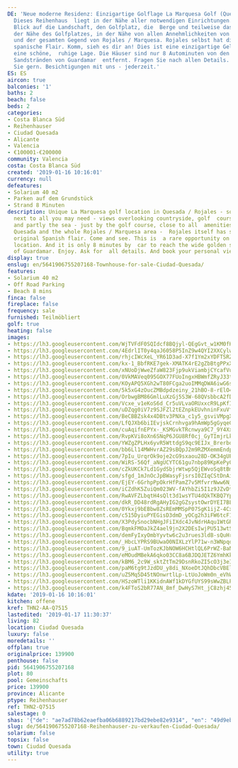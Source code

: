 ```yaml
---
DE: 'Neue moderne Residenz: Einzigartige Golflage La Marquesa Golf (Quesada / Rojales).
  Dieses Reihenhaus  liegt in der Nähe aller notwendigen Einrichtungen. Sie haben
  Blick auf die Landschaft, den Golfplatz, die  Berge und teilweise das Meer - in
  der Nähe des Golfplatzes, in der Nähe von allen Annehmlichkeiten von  Ciudad Quesada
  und der gesamten Gegend von Rojales / Marquesa. Rojales selbst hat dieses schöne,  ursprüngliche
  spanische Flair. Komm, sieh es dir an! Dies ist eine einzigartige Gelegenheit für
  eine schöne,  ruhige Lage. Die Häuser sind nur 8 Autominuten von den breiten goldenen
  Sandstränden von Guardamar  entfernt. Fragen Sie nach allen Details. Wir beraten
  Sie gern. Besichtigungen mit uns - jederzeit.'
ES: ES
aircon: true
balconies: '1'
baths: 2
beach: false
beds: 2
categories:
- Costa Blanca Süd
- Reihenhauser
- Ciudad Quesada
- Alicante
- Valencia
- €100001-€200000
community: Valencia
costa: Costa Blanca Süd
created: '2019-01-16 10:16:01'
currency: null
defeatures:
- Solarium 40 m2
- Parken auf dem Grundstück
- Strand 8 Minuten
description: Unique La Marquesa golf location in Quesada / Rojales - some  townhouses
  next to all you may need - views overlooking countryside, golf  course, mountains
  and partly the sea - just by the golf course, close to all  amenities of Ciudad
  Quesada and the whole Rojales / Marquesa area -  Rojales itself has still this nice
  original Spanish flair. Come and see. This is  a rare opportunity on a quiet wonderful
  location. And it is only 8 minutes by  car to reach the wide golden sandy beaches
  of Guardamar. Enjoy. Ask for  all details. And book your personal viewing with us.
display: true
enslug: en/5641906755207168-Townhouse-for-sale-Ciudad-Quesada/
features:
- Solarium 40 m2
- Off Road Parking
- Beach 8 mins
finca: false
fireplace: false
frequency: sale
furnished: Teilmöbliert
golf: true
heating: false
images:
- https://lh3.googleusercontent.com/WjTVFdF0SQIdcf8BQjyl-QEgGvt_w1KM0fHNRfl1j6c7JZkGU4tUCCM5cGrMALdmZNOubXQtcgw6K5JsuogzLA=w640-rj-e30-l100
- https://lh3.googleusercontent.com/4EdrlIT0y4qaJ6058P5InZ9w4QYI2XXCylw8iwpB__Bw6WePI3A7VCPiKMQva7wUSDeDsTBteMWStynn-arR7g=w640-rj-e30-l100
- https://lh3.googleusercontent.com/rhjcIWcXeL_YR61D3ad-X7f1Ym2xYDFTSRZOxODTXHi1eUajnmJVW-gOhTwjS721pBMiC_ci_HmdQDDyEC1V=w640-rj-e30-l100
- https://lh3.googleusercontent.com/kx-1_BbfRKE7gek-XMATK4rE2gZbBtgPPxX00kzcWYqJMxc5OsfZH7NSaNeGBHwlEFPYny9y1fxnYiGPDhni=w640-rj-e30-l100
- https://lh3.googleusercontent.com/xNUoDjWweZfaW823Fjp9ukViambjCYcafVuPvQvuj48Ubh1yUHAYsDB7TNomrVZ-l77qcY90PcnmMepHQkZH=w640-rj-e30-l100
- https://lh3.googleusercontent.com/0VkMAVeq095GOX77FUoIngxHBWmfZRyJ33tBoAL-Rmn69DWMnf60x5CgZuN7oMy1rmIgUQUE3lKWqZJh0PfWog=w640-rj-e30-l100
- https://lh3.googleusercontent.com/KOyAPQ5XGh2wT80FCga2uoIMMqDWA6iwG6sSIgBNDgIT1Q9GSeZOvYgiJ1fj6L6b41dR7M-d5qIUwa-Oub0=w640-rj-e30-l100
- https://lh3.googleusercontent.com/5k5xG4zOucZMBdpdzeiny_21hBO-8-rElO4cquRHwChM1OV90epIziyHOKnBs_VJtxQTEc9lnCYF5qRSHiOb=w640-rj-e30-l100
- https://lh3.googleusercontent.com/OrbwgBM86GmlLuXzGj5S3W-68QVsbbcA2fDuZ4QSFWNTPe5_gQWPu72G_dDj7HT7osoUDCYpDV0nesZW_sYB=w640-rj-e30-l100
- https://lh3.googleusercontent.com/Vcxe_v1eKoS6d_Cr5uVLvaORUxxcR9LpKfI4-IiU0gjgPYEoKPENhVam922M3RpcEym6dypx4o-i5j0te1EO=w640-rj-e30-l100
- https://lh3.googleusercontent.com/uDZqg0iV7z9SJFZl2tEZnpkEUvhninFxuVfrpGMW-jr2Se8uzX-w4WxFETPF2ZopDNfGNXOEnUBMzZLloqoAfw=w640-rj-e30-l100
- https://lh3.googleusercontent.com/BeCBBZsk4x4DBtv3PNXa_c1y5_gsviVMpgX6QSptFnNK4xlGf950UHY24GPMMgkCqXrGPHJ_ykTbwLcF9IbOpA=w640-rj-e30-l100
- https://lh3.googleusercontent.com/LfQJXb6biIEvjskCrnhvga9hAmWp5gGyqeGQ3s-3dEhdT5Yy43RxnmN87lzF626cZVa5EwA8PHqFeYmtHcxf=w640-rj-e30-l100
- https://lh3.googleusercontent.com/cuAqifnEPYx-_KSMGvkTRcnwya9C7_9Y4Xx7BZC06VZat9VyENqRyqByIux3SkwEaBw09x8VQsgstFoqYdBlpQ=w640-rj-e30-l100
- https://lh3.googleusercontent.com/RvpKVi8oXn6SNqP6JGU8Rf0cj_GyTImjrLkU2NJ2ktxVs4MhmSPERWpB9zU7ad4uO5bYP3zjJpudIPohzLKz=w640-rj-e30-l100
- https://lh3.googleusercontent.com/YWZgZPLHx6yvR5WttdgS9qc9EIJx_BrerbdTNJydTj6qM6nBXznIwjn4IQ9tmsphFrGcPp2z1lamYnH8bNI7=w640-rj-e30-l100
- https://lh3.googleusercontent.com/bb6Ll14MWHvrAZ29sBQpJ2m9RZMXemmEndpld69axeFPZHgg5hsquUs2HzMzbaEWzyRGaYJkdejBlTr6_3J5=w640-rj-e30-l100
- https://lh3.googleusercontent.com/7pIu_UrqrOk9oje2cG9sxaou28D-OK34gUP_IeUnrf3rwR8bZEsfQzpbv2D1OMASMtc8hZxF3XOVLPBRVsmwTA=w640-rj-e30-l100
- https://lh3.googleusercontent.com/WiRS-56Qf_aNgUCYTC61gu7nbp89KpKePy029UPDKMiCtHrDZ-V2bFDJbAnefgQ4j-_bSEJ9vq9nO0-pzE9q=w640-rj-e30-l100
- https://lh3.googleusercontent.com/cZkUKCk7Ld1GydSbjrWtwp5QjEWvoSq8tBmqqYCaMjjWHtjXgqr9DjgY5Cu_DFq76fhfBANCROw2aMcMQ4w=w640-rj-e30-l100
- https://lh3.googleusercontent.com/sfgd_1mJnOcJpBWasyFjsrsI0ZIqCStDnAiM37jGs033sEH89y7ZR8q24hY3Iwor5nbpdcce-GUOgcjGCGyg=w640-rj-e30-l100
- https://lh3.googleusercontent.com/EjEY-6GrhpPpOkrHfPamZ7v5MfvrrNww6N_8IGIdREs08PeIflfrc8UH2nXwWbiMDQjkIvOnLMfTM03wYgY=w640-rj-e30-l100
- https://lh3.googleusercontent.com/iCZdhK5ZuiQm023WV-fAYhbZi5I1z9JZvDtPQMW_goKq_jxfNM1GCLyajZOfxaOI6OwaGWJuYs-EpF2xwil3=w640-rj-e30-l100
- https://lh3.googleusercontent.com/RwAVFZLbqtH4sQlt3d1wsYTU4dQkTKBQ7YpGOsC3mZuRqwhN8IsKDEkgraC_kNPoVfwz6o9RoYpoEUkaAa4i=w640-rj-e30-l100
- https://lh3.googleusercontent.com/dkR_DD48rdRgAHyIG2gGZsystOwrDYEI7BLME-9TdomtZFfSU89F7ngQCr7bat3AbazvfkOnYAU6252OWV8Y=w640-rj-e30-l100
- https://lh3.googleusercontent.com/0Ykxj9bEBbw8ZsREmMMSpP07SgK1ijZ-4CxUtnYEz66-wwmUi993gvAWqX_Nd4mZ6wC4PMXHpw0k_LCgzZAD=w640-rj-e30-l100
- https://lh3.googleusercontent.com/c515DyiuPYEGisD3dmD_yOCg2h3iFW6tcF1BWgNN6m5Re498VZxkyuC5fvpFIJncAxRlIBxeas-31SxBq5RN=w640-rj-e30-l100
- https://lh3.googleusercontent.com/X3PdySnocbNHgJFiIXdc4JvNdrHAqu1WtGR2r1rgLdAJt98150vQ7ADeuVOCm9rwItMMoAkoZok2bbAx9Smx=w640-rj-e30-l100
- https://lh3.googleusercontent.com/BqmkFMOaJkZ4ael9jn2X2DEsIwjPU513wtSY0ZU-e7mDH04P0R6YyXKw40ZvlSXV_L_WTE_MT8_lKr82A6UV=w640-rj-e30-l100
- https://lh3.googleusercontent.com/demFyIxyOmbYyvtw6c2u3rues3ldB-sQuHrADpIw-jzDWwHPYG0DQnKuyC5_8L59-IhgExnF_lP1KGEbvTfIQw=w640-rj-e30-l100
- https://lh3.googleusercontent.com/_HbcLYPRS9BUwaO0NIXLzYlP71w-n3WNpqdU7wkrVOblXfk0n8F0C9XXzsqSoOrITyRqX61OdVgvplGzjvUB=w640-rj-e30-l100
- https://lh3.googleusercontent.com/9_iuAT-UmTozKJbNOW6HCHtlQL6PrWZ-BaNANsx8ujE_lLa5zh9nRiVva-DWqUC8Nb6AiWdQy2cw18bCqpIH=w640-rj-e30-l100
- https://lh3.googleusercontent.com/eMOudMBekA6qko03CC8a6BJDQJETZ6YmhKkbzl22_0-R3pvMOtEfYPx3f_MeWss2--4UL5_z3NX6KrtryQ85sw=w640-rj-e30-l100
- https://lh3.googleusercontent.com/kBM6_2c9W_sktZtTm29DsnRkoZI5cO3j3eIQWrUUoG7MNZNayAg8imMd-FQOhLw-4suZ92MyS65Hz2soXHY0=w640-rj-e30-l100
- https://lh3.googleusercontent.com/paM6tg9tJzdDU_y8di_NXoeDtJQhDbcVBElD0B7RNaaUK8S_zVZAL062a4oQ5ltMsTVwxqgigf9IXVdIDXw=w640-rj-e30-l100
- https://lh3.googleusercontent.com/uZ5Mq5D45tNOnwrtlLp-LtUoJoWm0n_eVhWUZc9OXnW6irwyD22FJgatZvh5XPSWfAixBcU3lFx-k8MWkvPNjw=w640-rj-e30-l100
- https://lh3.googleusercontent.com/HSzoWTli1KKidnAWf1kDYGfUYS99sWwZBLP3k3hYyi1DsR3AyA4olLZGHmtYNR649UkkKTqLBPOY1P6jEdo=w640-rj-e30-l100
- https://lh3.googleusercontent.com/k4FToS2bR77AN_8mf_DwHyS7Ht_jC8zhj45mTb3CDW8Wu2JwW8VGIZPSy8XlHEq_vcgsu7qoe7YGc7_jMoEA=w640-rj-e30-l100
kdate: '2019-01-16 10:16:01'
kitchen: offene
kref: THN2-AA-Q7515
lastedited: '2019-01-17 11:30:37'
living: 82
location: Ciudad Quesada
luxury: false
moredetails: ''
offplan: true
originalprice: 139900
penthouse: false
pid: 5641906755207168
plot: 80
pool: Gemeinschafts
price: 139900
province: Alicante
ptype: Reihenhauser
ref: THN2-Q7515
salestage: 0
shas: '{"de": "ae7ad78b62eaefba06b6889217bd29ebe82e9314", "en": "49d9eb66b39c87f797d7feafa46cea8b86b7120c"}'
slug: de/5641906755207168-Reihenhauser-zu-verkaufen-Ciudad-Quesada/
solarium: false
topsix: false
town: Ciudad Quesada
utility: true
---
```

